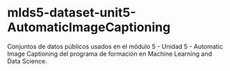 # mlds5-dataset-unit5-AutomaticImageCaptioning
Conjuntos de datos públicos usados en el módulo 5 - Unidad 5 - Automatic Image Captioning del programa de formación en Machine Learning and Data Science.
